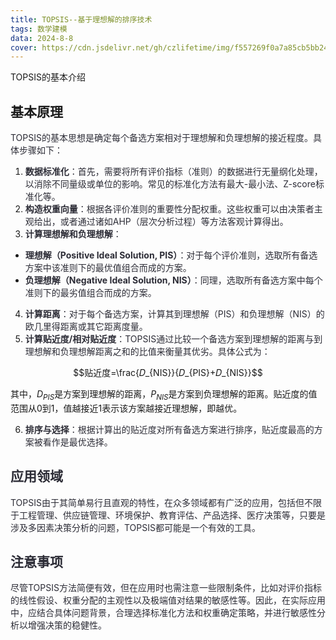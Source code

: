 ```yaml
---
title: TOPSIS--基于理想解的排序技术
tags: 数学建模
data: 2024-8-8
cover: https://cdn.jsdelivr.net/gh/czlifetime/img/f557269f0a7a85cb5bb24a48d1f2542d.jpeg
---
```


TOPSIS的基本介绍

<!-- more -->

<h2 id="hwK2U">基本原理</h2>
<font style="color:rgb(44, 44, 54);">TOPSIS的基本思想是确定每个备选方案相对于理想解和负理想解的接近程度。具体步骤如下：</font>

1. **<font style="color:rgb(44, 44, 54);">数据标准化</font>**<font style="color:rgb(44, 44, 54);">：首先，需要将所有评价指标（准则）的数据进行无量纲化处理，以消除不同量级或单位的影响。常见的标准化方法有最大-最小法、Z-score标准化等。</font>
2. **<font style="color:rgb(44, 44, 54);">构造权重向量</font>**<font style="color:rgb(44, 44, 54);">：根据各评价准则的重要性分配权重。这些权重可以由决策者主观给出，或者通过诸如AHP（层次分析过程）等方法客观计算得出。</font>
3. **<font style="color:rgb(44, 44, 54);">计算理想解和负理想解</font>**<font style="color:rgb(44, 44, 54);">：</font>
+ **<font style="color:rgb(44, 44, 54);">理想解（Positive Ideal Solution, PIS）</font>**<font style="color:rgb(44, 44, 54);">：对于每个评价准则，选取所有备选方案中该准则下的最优值组合而成的方案。</font>
+ **<font style="color:rgb(44, 44, 54);">负理想解（Negative Ideal Solution, NIS）</font>**<font style="color:rgb(44, 44, 54);">：同理，选取所有备选方案中每个准则下的最劣值组合而成的方案。</font>
4. **<font style="color:rgb(44, 44, 54);">计算距离</font>**<font style="color:rgb(44, 44, 54);">：对于每个备选方案，计算其到理想解（PIS）和负理想解（NIS）的欧几里得距离或其它距离度量。</font>
5. **<font style="color:rgb(44, 44, 54);">计算贴近度/相对贴近度</font>**<font style="color:rgb(44, 44, 54);">：TOPSIS通过比较一个备选方案到理想解的距离与到理想解和负理想解距离之和的比值来衡量其优劣。具体公式为：</font>

$$贴近度=\frac{𝐷_{NIS}}{𝐷_{PIS}+𝐷_{NIS}}$$

其中，$D_{PIS}$是方案到理想解的距离，$P_{NIS}$是方案到负理想解的距离。贴近度的值范围从0到1，值越接近1表示该方案越接近理想解，即越优。

6. **<font style="color:rgb(44, 44, 54);">排序与选择</font>**<font style="color:rgb(44, 44, 54);">：根据计算出的贴近度对所有备选方案进行排序，贴近度最高的方案被看作是最优选择。</font>

<h2 id="joRCf"><font style="color:rgb(44, 44, 54);">应用领域</font></h2>
<font style="color:rgb(44, 44, 54);">TOPSIS由于其简单易行且直观的特性，在众多领域都有广泛的应用，包括但不限于工程管理、供应链管理、环境保护、教育评估、产品选择、医疗决策等，只要是涉及多因素决策分析的问题，TOPSIS都可能是一个有效的工具。</font>

<h2 id="UNKOx"><font style="color:rgb(44, 44, 54);">注意事项</font></h2>
<font style="color:rgb(44, 44, 54);">尽管TOPSIS方法简便有效，但在应用时也需注意一些限制条件，比如对评价指标的线性假设、权重分配的主观性以及极端值对结果的敏感性等。因此，在实际应用中，应结合具体问题背景，合理选择标准化方法和权重确定策略，并进行敏感性分析以增强决策的稳健性。</font>

